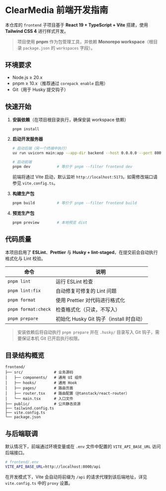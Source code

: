 # ClearMedia 前端开发指南

本仓库的 `frontend` 子项目基于 **React 19 + TypeScript + Vite** 搭建，使用 **Tailwind CSS 4** 进行样式开发。

> 项目使用 **pnpm** 作为包管理工具，并依赖 **Monorepo workspace**（根目录 `package.json` 的 `workspaces` 字段）。

## 环境要求

- Node.js ≥ 20.x
- pnpm ≥ 10.x（推荐通过 `corepack enable` 启用）
- Git（用于 Husky 提交钩子）

## 快速开始

1. **安装依赖**（在项目根目录执行，确保安装 workspace 依赖）

   ```bash
   pnpm install
   ```

2. **启动开发服务器**

   ```bash
   # 启动后端（另一个终端中执行）
   uv run uvicorn main:app --app-dir backend --host 0.0.0.0 --port 8000  --reload

   # 启动前端
   pnpm dev            # 等价于 pnpm --filter frontend dev
   ```

   前端将通过 Vite 启动，默认监听 `http://localhost:5173`。如需修改端口请参见 `vite.config.ts`。

3. **构建生产包**

   ```bash
   pnpm build          # 等价于 pnpm --filter frontend build
   ```

4. **预览生产包**

   ```bash
   pnpm preview        # 本地预览 dist
   ```

## 代码质量

本项目启用了 **ESLint**、**Prettier** 与 **Husky + lint-staged**，在提交前会自动执行格式化与 Lint 校验。

| 命令             | 说明                                  |
| ---------------- | ------------------------------------- |
| `pnpm lint`      | 运行 ESLint 检查                      |
| `pnpm lint:fix`  | 自动修复可修复的 Lint 问题            |
| `pnpm format`    | 使用 Prettier 对代码进行格式化        |
| `pnpm format:check` | 检查格式化（只读，不写入）           |
| `pnpm prepare`   | 初始化 Husky Git 钩子（install 时自动）|

> 安装依赖后将自动执行 `pnpm prepare` 并在 `.husky/` 目录写入 Git 钩子，需要保证本机 Git 已开启执行权限。

## 目录结构概览

```
frontend/
├── src/              # 业务源码
│   ├── components/   # 通用 UI 组件
│   ├── hooks/        # 通用 Hook
│   ├── pages/        # 路由页面
│   ├── router.tsx    # 路由配置（@tanstack/react-router）
│   └── main.tsx      # 入口文件
├── public/           # 公共静态资源
├── tailwind.config.ts
├── vite.config.ts
└── package.json
```

## 与后端联调

默认情况下，前端通过环境变量或在 `.env` 文件中配置的 `VITE_API_BASE_URL` 访问后端接口。

```bash
# frontend/.env
VITE_API_BASE_URL=http://localhost:8000/api
```

在开发模式下，Vite 会自动将前缀为 `/api` 的请求代理到该后端地址，详见 `vite.config.ts` 中的 `proxy` 设置。


